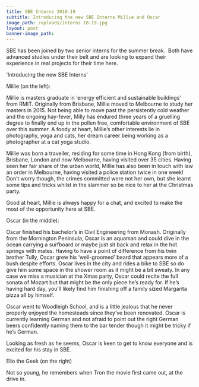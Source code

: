 ```yaml
---
title: SBE Interns 2018-19
subtitle: Introducing the new SBE Interns Millie and Oscar
image_path: /uploads/interns 18-19.jpg
layout: post
banner-image_path:
---
```


SBE has been joined by two senior interns for the summer break.  Both have advanced studies under their belt and are looking to expand their experience in real projects for their time here. 

‘Introducing the new SBE Interns’

Millie (on the left):

Millie is masters graduate in ‘energy efficient and sustainable buildings’ from RMIT. Originally from Brisbane, Millie moved to Melbourne to study her masters in 2015. Not being able to move past the persistently cold weather and the ongoing hay-fever, Milly has endured three years of a gruelling degree to finally end up in the pollen free, comfortable environment of SBE over this summer. A foody at heart, Millie’s other interests lie in photography, yoga and cats, her dream career being working as a photographer at a cat yoga studio.

Millie was born a traveller, residing for some time in Hong Kong (from birth), Brisbane, London and now Melbourne, having visited over 35 cities. Having seen her fair share of the urban world, Millie has also been in touch with law an order in Melbourne, having visited a police station twice in one week! Don’t worry though, the crimes committed were not her own, but she learnt some tips and tricks whilst in the slammer so be nice to her at the Christmas party.

Good at heart, Millie is always happy for a chat, and excited to make the most of the opportunity here at SBE.

Oscar (in the middle):

Oscar finished his bachelor’s in Civil Engineering from Monash. Originally from the Mornington Peninsula, Oscar is an aquaman and could dive in the ocean carrying a surfboard or maybe just sit back and relax in the hot springs with mates. Having to have a point of difference from his twin brother Tully, Oscar grew his ‘well-groomed’ beard that appears more of a bush despite efforts. Oscar lives in the city and rides a bike to SBE so do give him some space in the shower room as it might be a bit sweaty. In any case we miss a musician at the Xmas party, Oscar could recite the full sonata of Mozart but that might be the only piece he’s ready for. If he’s having hard day, you’ll likely find him finishing off a family sized Margarita pizza all by himself.

Oscar went to Woodleigh School, and is a little jealous that he never properly enjoyed the homesteads since they’ve been renovated. Oscar is currently learning German and not afraid to point out the right German beers confidently naming them to the bar tender though it might be tricky if he’s German.

Looking as fresh as he seems, Oscar is keen to get to know everyone and is excited for his stay in SBE.

Elio the Geek (on the right)

Not so young, he remembers when Tron the movie first came out, at the drive in.